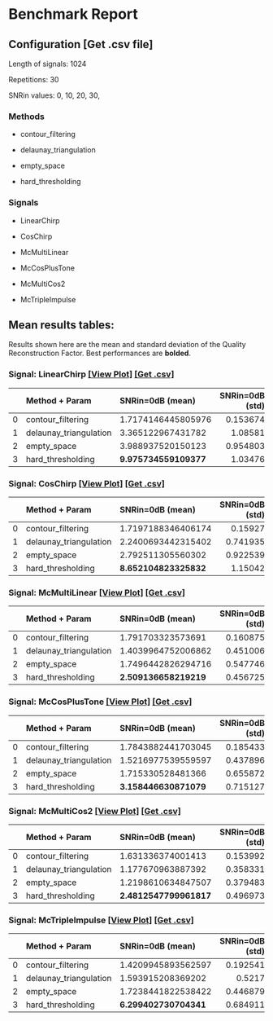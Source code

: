 # Benchmark Report

## Configuration   [Get .csv file] 

Length of signals: 1024

Repetitions: 30

SNRin values: 
0, 
10, 
20, 
30, 


### Methods  

* contour_filtering 

* delaunay_triangulation 

* empty_space 

* hard_thresholding 

### Signals  

* LinearChirp 

* CosChirp 

* McMultiLinear 

* McCosPlusTone 

* McMultiCos2 

* McTripleImpulse 

## Mean results tables: 

Results shown here are the mean and standard deviation of                               the Quality Reconstruction Factor.                               Best performances are **bolded**. 
### Signal: LinearChirp  [[View Plot]](https://jmiramont.github.io/benchmark-test/results/denoising/figures/html/plot_LinearChirp.html)    [[Get .csv]](.\denoising\csv_files\results_LinearChirp.csv)
|    | Method + Param         | SNRin=0dB (mean)      |   SNRin=0dB (std) | SNRin=10dB (mean)      |   SNRin=10dB (std) | SNRin=20dB (mean)      |   SNRin=20dB (std) | SNRin=30dB (mean)     |   SNRin=30dB (std) |
|---:|:-----------------------|:----------------------|------------------:|:-----------------------|-------------------:|:-----------------------|-------------------:|:----------------------|-------------------:|
|  0 | contour_filtering      | 1.7174146445805976    |          0.153674 | 11.967415152989359     |           0.149003 | 22.948473258200156     |           0.172932 | 31.921121106022348    |           0.334921 |
|  1 | delaunay_triangulation | 3.365122967431782     |          1.08581  | 17.10837785435346      |           0.765657 | 26.846571201003048     |           0.716134 | 36.17706191321853     |           0.643896 |
|  2 | empty_space            | 3.988937520150123     |          0.954803 | 16.806945432163314     |           0.715555 | 26.750945612388154     |           0.641329 | 36.180967772901425    |           0.791646 |
|  3 | hard_thresholding      | **9.975734559109377** |          1.03476  | **19.748612498783977** |           0.836217 | **28.627205603129017** |           0.572435 | **37.82973690966307** |           0.564529 |
### Signal: CosChirp  [[View Plot]](https://jmiramont.github.io/benchmark-test/results/denoising/figures/html/plot_CosChirp.html)    [[Get .csv]](.\denoising\csv_files\results_CosChirp.csv)
|    | Method + Param         | SNRin=0dB (mean)      |   SNRin=0dB (std) | SNRin=10dB (mean)     |   SNRin=10dB (std) | SNRin=20dB (mean)      |   SNRin=20dB (std) | SNRin=30dB (mean)     |   SNRin=30dB (std) |
|---:|:-----------------------|:----------------------|------------------:|:----------------------|-------------------:|:-----------------------|-------------------:|:----------------------|-------------------:|
|  0 | contour_filtering      | 1.7197188346406174    |          0.15927  | 11.92114224449886     |           0.123086 | 22.807677225607883     |           0.138022 | 31.801211214157938    |           0.206807 |
|  1 | delaunay_triangulation | 2.2400693442315402    |          0.741935 | 15.526012325029546    |           1.25357  | 25.999169926732698     |           0.419627 | 34.66571151270989     |           0.566782 |
|  2 | empty_space            | 2.792511305560302     |          0.922539 | 16.036957436393752    |           0.651413 | 25.881173490430903     |           0.508314 | 34.50961398190782     |           0.569347 |
|  3 | hard_thresholding      | **8.652104823325832** |          1.15042  | **18.82788715203738** |           0.669297 | **27.940316921883607** |           0.587991 | **36.93449111637964** |           0.346967 |
### Signal: McMultiLinear  [[View Plot]](https://jmiramont.github.io/benchmark-test/results/denoising/figures/html/plot_McMultiLinear.html)    [[Get .csv]](.\denoising\csv_files\results_McMultiLinear.csv)
|    | Method + Param         | SNRin=0dB (mean)      |   SNRin=0dB (std) | SNRin=10dB (mean)    |   SNRin=10dB (std) | SNRin=20dB (mean)      |   SNRin=20dB (std) | SNRin=30dB (mean)     |   SNRin=30dB (std) |
|---:|:-----------------------|:----------------------|------------------:|:---------------------|-------------------:|:-----------------------|-------------------:|:----------------------|-------------------:|
|  0 | contour_filtering      | 1.791703323573691     |          0.160875 | 11.796940132477511   |           0.130007 | 21.805198003258845     |           0.173869 | 29.023781485488662    |           0.264431 |
|  1 | delaunay_triangulation | 1.4039964752006862    |          0.451006 | 13.37104816357005    |           0.830327 | 24.44027924985802      |           0.423403 | 33.642578575411086    |           0.280689 |
|  2 | empty_space            | 1.7496442826294716    |          0.547746 | 14.462256173167196   |           0.661038 | **24.456617063354233** |           0.432245 | **33.67150087323708** |           0.339314 |
|  3 | hard_thresholding      | **2.509136658219219** |          0.456725 | **14.6208048234701** |           0.343896 | 24.018712009265016     |           0.341121 | 33.07884939945442     |           0.30336  |
### Signal: McCosPlusTone  [[View Plot]](https://jmiramont.github.io/benchmark-test/results/denoising/figures/html/plot_McCosPlusTone.html)    [[Get .csv]](.\denoising\csv_files\results_McCosPlusTone.csv)
|    | Method + Param         | SNRin=0dB (mean)      |   SNRin=0dB (std) | SNRin=10dB (mean)      |   SNRin=10dB (std) | SNRin=20dB (mean)      |   SNRin=20dB (std) | SNRin=30dB (mean)      |   SNRin=30dB (std) |
|---:|:-----------------------|:----------------------|------------------:|:-----------------------|-------------------:|:-----------------------|-------------------:|:-----------------------|-------------------:|
|  0 | contour_filtering      | 1.7843882441703045    |          0.185433 | 11.838152988942342     |           0.142983 | 22.181071603732605     |           0.188408 | 29.82825535888418      |           0.271726 |
|  1 | delaunay_triangulation | 1.5216977539559597    |          0.437896 | 12.25856563118482      |           1.52661  | 24.566548697578583     |           0.438048 | 33.39279493122197      |           3.38488  |
|  2 | empty_space            | 1.715330528481366     |          0.655872 | 13.99468316297572      |           1.19676  | 24.628413798804083     |           0.445957 | 33.984798801941274     |           0.355532 |
|  3 | hard_thresholding      | **3.158446630871079** |          0.715127 | **15.775774929664001** |           0.286063 | **24.894001295769534** |           0.334191 | **34.080140927984026** |           0.290665 |
### Signal: McMultiCos2  [[View Plot]](https://jmiramont.github.io/benchmark-test/results/denoising/figures/html/plot_McMultiCos2.html)    [[Get .csv]](.\denoising\csv_files\results_McMultiCos2.csv)
|    | Method + Param         | SNRin=0dB (mean)       |   SNRin=0dB (std) | SNRin=10dB (mean)      |   SNRin=10dB (std) | SNRin=20dB (mean)      |   SNRin=20dB (std) | SNRin=30dB (mean)    |   SNRin=30dB (std) |
|---:|:-----------------------|:-----------------------|------------------:|:-----------------------|-------------------:|:-----------------------|-------------------:|:---------------------|-------------------:|
|  0 | contour_filtering      | 1.631336374001413      |          0.153992 | 11.708652923154135     |           0.14121  | 21.831203070552352     |          0.207292  | 29.079829935835917   |          0.323273  |
|  1 | delaunay_triangulation | 1.177670963887392      |          0.358331 | 6.947116457514144      |           0.736987 | 8.814354080331693      |          0.507242  | 9.232269953207812    |          0.325748  |
|  2 | empty_space            | 1.2198610634847507     |          0.379483 | 8.66723109057043       |           0.630872 | 11.03844110857969      |          0.0997661 | 11.355939910862155   |          0.0435552 |
|  3 | hard_thresholding      | **2.4812547799961817** |          0.496973 | **14.481829113836957** |           0.413907 | **23.721597421285473** |          0.229198  | **32.7319289705583** |          0.173915  |
### Signal: McTripleImpulse  [[View Plot]](https://jmiramont.github.io/benchmark-test/results/denoising/figures/html/plot_McTripleImpulse.html)    [[Get .csv]](.\denoising\csv_files\results_McTripleImpulse.csv)
|    | Method + Param         | SNRin=0dB (mean)      |   SNRin=0dB (std) | SNRin=10dB (mean)     |   SNRin=10dB (std) | SNRin=20dB (mean)     |   SNRin=20dB (std) | SNRin=30dB (mean)   |   SNRin=30dB (std) |
|---:|:-----------------------|:----------------------|------------------:|:----------------------|-------------------:|:----------------------|-------------------:|:--------------------|-------------------:|
|  0 | contour_filtering      | 1.4209945893562597    |          0.192541 | 11.411136367828636    |           0.507638 | 18.80871219067679     |           1.25885  | 22.302692070775038  |           1.98429  |
|  1 | delaunay_triangulation | 1.593915208369202     |          0.5217   | 11.516755146064957    |           1.05993  | 22.551778010812765    |           0.717868 | 32.531472030498925  |           0.329003 |
|  2 | empty_space            | 1.7238441822538422    |          0.446879 | 12.686997083495005    |           0.736511 | 23.065885904845832    |           0.539285 | **nan**             |         nan        |
|  3 | hard_thresholding      | **6.299402730704341** |          0.684911 | **16.37177287114876** |           0.473144 | **25.57402750478404** |           0.353266 | 34.74425308555994   |           0.34222  |
